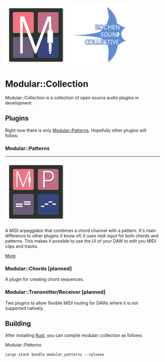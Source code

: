 <img src="img/modular-collection-logo.png" alt="Modular Logo" width="200" height="200"/>
<img src="img/rochen_sound_collective_logo_512.svg" alt="Rochen Sound Collective Logo" width="200" height="200"/>

# Modular::Collection

Modular::Collection is a collection of open source audio plugins in development.

## Plugins

Right now there is only [Modular::Patterns](collection/patterns/README.md). Hopefully other plugins will follow.

### Modular::Patterns
___

<img src="img/modular-patterns-logo.png" alt="Modular::Patterns Logo" width="200" height="200"/>

A MIDI arpeggiator that combines a chord channel with a pattern. It's main difference to other plugins (I know of) it 
uses midi input for both chords and patterns. This makes it possible to use the UI of your DAW to edit you MIDI clips 
and tracks. 

[More](collection/patterns/README.md)

### Modular::Chords [planned]

A plugin for creating chord sequences.

### Modular::Transmitter/Receiver [planned]

Two plugins to allow flexible MIDI routing for DAWs where it is not supported natively. 

## Building

After installing [Rust](https://rustup.rs/), you can compile modular::collection as follows:

Modular::Patterns
```shell
cargo xtask bundle modular_patterns --release
```

